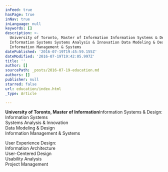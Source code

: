 ```yaml
---
inFeed: true
hasPage: true
inNav: true
inLanguage: null
keywords: []
description: >-
  University of Toronto, Master of Information Information Systems & Design:
  Information Systems Systems Analysis & Innovation Data Modeling & Design
  Information Management & Systems
datePublished: '2016-07-19T19:45:59.155Z'
dateModified: '2016-07-19T19:42:05.997Z'
title: ''
author: []
sourcePath: _posts/2016-07-19-education.md
authors: []
publisher: null
starred: false
url: education/index.html
_type: Article

---
```

**University of Toronto, Master of Information**Information Systems & Design:  
Information Systems  
Systems Analysis & Innovation  
Data Modeling & Design  
Information Management & Systems

User Experience Design:   
Information Architecture  
User-Centered Design  
Usability Analysis   
Project Management